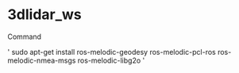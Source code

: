 # 3dlidar_ws

Command

'
sudo apt-get install ros-melodic-geodesy ros-melodic-pcl-ros ros-melodic-nmea-msgs ros-melodic-libg2o
'

